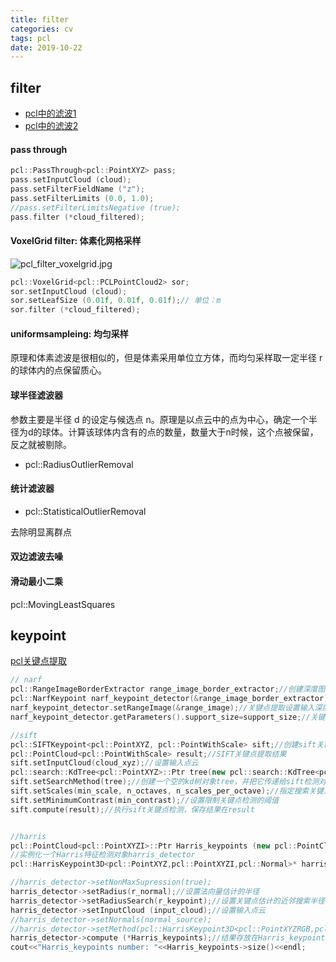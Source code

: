 ```yaml
---
title: filter 
categories: cv
tags: pcl
date: 2019-10-22
---
```

## filter

- [pcl中的滤波1](http://adastaybrave.com/pcl%E4%B8%8E%E7%82%B9%E4%BA%91%E4%B8%87%E8%B1%A1/2018/11/10/PCL%E4%B8%AD%E7%9A%84%E6%BB%A4%E6%B3%A2-1-%E5%B8%A6%E6%9C%89%E9%87%87%E6%A0%B7%E6%80%A7%E8%B4%A8%E7%9A%84%E6%BB%A4%E6%B3%A2/)
- [pcl中的滤波2](http://adastaybrave.com/pcl%E4%B8%8E%E7%82%B9%E4%BA%91%E4%B8%87%E8%B1%A1/2018/11/26/PCL%E4%B8%AD%E7%9A%84%E6%BB%A4%E6%B3%A2-2-%E6%9C%89%E7%9A%84%E6%94%BE%E7%9F%A2%E7%9A%84%E6%BB%A4%E6%B3%A2/)


#### pass through

```c++
pcl::PassThrough<pcl::PointXYZ> pass;
pass.setInputCloud (cloud);
pass.setFilterFieldName ("z");
pass.setFilterLimits (0.0, 1.0);
//pass.setFilterLimitsNegative (true);
pass.filter (*cloud_filtered);
```

#### VoxelGrid filter: 体素化网格采样

![pcl_filter_voxelgrid.jpg](https://cdn.jsdelivr.net/gh/YeeKal/img_land/blog/notes_img_backup/computerVision/imgs/pcl_filter_voxelgrid.jpg)

```c++
pcl::VoxelGrid<pcl::PCLPointCloud2> sor;
sor.setInputCloud (cloud);
sor.setLeafSize (0.01f, 0.01f, 0.01f);// 单位：m
sor.filter (*cloud_filtered);
```

#### uniformsampleing: 均匀采样

原理和体素滤波是很相似的，但是体素采用单位立方体，而均匀采样取一定半径 r 的球体内的点保留质心。


#### 球半径滤波器

参数主要是半径 d 的设定与候选点 n。原理是以点云中的点为中心，确定一个半径为d的球体。计算该球体内含有的点的数量，数量大于n时候，这个点被保留，反之就被剔除。

- pcl::RadiusOutlierRemoval

#### 统计滤波器 

- pcl::StatisticalOutlierRemoval 

去除明显离群点


#### 双边滤波去噪

#### 滑动最小二乘

pcl::MovingLeastSquares




## keypoint

[pcl关键点提取](https://blog.csdn.net/suyunzzz/article/details/99314844)

```c++
// narf
pcl::RangeImageBorderExtractor range_image_border_extractor;//创建深度图像边界提取对象
pcl::NarfKeypoint narf_keypoint_detector(&range_image_border_extractor);//创建Narf关键点提取器，输入为深度图像边缘提取器
narf_keypoint_detector.setRangeImage(&range_image);//关键点提取设置输入深度图像
narf_keypoint_detector.getParameters().support_size=support_size;//关键点提取的参数：搜索空间球体的半径

//sift
pcl::SIFTKeypoint<pcl::PointXYZ, pcl::PointWithScale> sift;//创建sift关键点检测对象
pcl::PointCloud<pcl::PointWithScale> result;//SIFT关键点提取结果
sift.setInputCloud(cloud_xyz);//设置输入点云
pcl::search::KdTree<pcl::PointXYZ>::Ptr tree(new pcl::search::KdTree<pcl::PointXYZ> ());
sift.setSearchMethod(tree);//创建一个空的kd树对象tree，并把它传递给sift检测对象
sift.setScales(min_scale, n_octaves, n_scales_per_octave);//指定搜索关键点的尺度范围
sift.setMinimumContrast(min_contrast);//设置限制关键点检测的阈值
sift.compute(result);//执行sift关键点检测，保存结果在result


//harris
pcl::PointCloud<pcl::PointXYZI>::Ptr Harris_keypoints (new pcl::PointCloud<pcl::PointXYZI> ());//存放最后的特征点提取结果
//实例化一个Harris特征检测对象harris_detector
pcl::HarrisKeypoint3D<pcl::PointXYZ,pcl::PointXYZI,pcl::Normal>* harris_detector = new pcl::HarrisKeypoint3D<pcl::PointXYZ,pcl::PointXYZI,pcl::Normal> ;

//harris_detector->setNonMaxSupression(true);
harris_detector->setRadius(r_normal);//设置法向量估计的半径
harris_detector->setRadiusSearch(r_keypoint);//设置关键点估计的近邻搜索半径
harris_detector->setInputCloud (input_cloud);//设置输入点云
//harris_detector->setNormals(normal_source);
//harris_detector->setMethod(pcl::HarrisKeypoint3D<pcl::PointXYZRGB,pcl::PointXYZI>::LOWE);
harris_detector->compute (*Harris_keypoints);//结果存放在Harris_keypoints
cout<<"Harris_keypoints number: "<<Harris_keypoints->size()<<endl;
```














